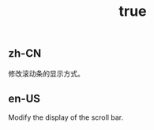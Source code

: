 ﻿---
order: 17
title:
  zh-CN: 最大内容高度设置
  en-US: MaxBodyHeight
---

## zh-CN

修改滚动条的显示方式。

## en-US

Modify the display of the scroll bar.